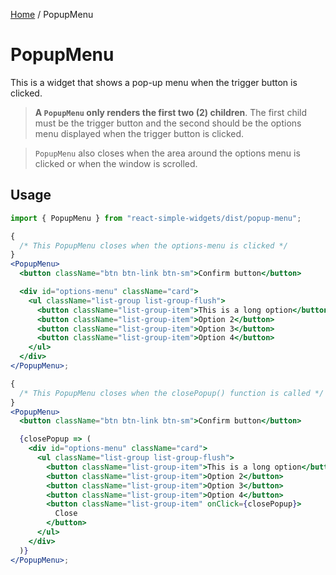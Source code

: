 [Home](../../../README.md) / PopupMenu

# PopupMenu

This is a widget that shows a pop-up menu when the trigger button is clicked.

> **A `PopupMenu` only renders the first two (2) children**. The first child must be the trigger button and the second should be the options menu displayed when the trigger button is clicked.

> `PopupMenu` also closes when the area around the options menu is clicked or when the window is scrolled.

## Usage

```jsx
import { PopupMenu } from "react-simple-widgets/dist/popup-menu";

{
  /* This PopupMenu closes when the options-menu is clicked */
}
<PopupMenu>
  <button className="btn btn-link btn-sm">Confirm button</button>

  <div id="options-menu" className="card">
    <ul className="list-group list-group-flush">
      <button className="list-group-item">This is a long option</button>
      <button className="list-group-item">Option 2</button>
      <button className="list-group-item">Option 3</button>
      <button className="list-group-item">Option 4</button>
    </ul>
  </div>
</PopupMenu>;

{
  /* This PopupMenu closes when the closePopup() function is called */
}
<PopupMenu>
  <button className="btn btn-link btn-sm">Confirm button</button>

  {closePopup => (
    <div id="options-menu" className="card">
      <ul className="list-group list-group-flush">
        <button className="list-group-item">This is a long option</button>
        <button className="list-group-item">Option 2</button>
        <button className="list-group-item">Option 3</button>
        <button className="list-group-item">Option 4</button>
        <button className="list-group-item" onClick={closePopup}>
          Close
        </button>
      </ul>
    </div>
  )}
</PopupMenu>;
```
